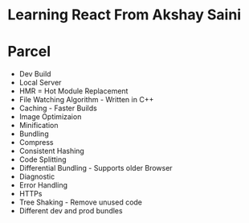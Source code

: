 # Learning React From Akshay Saini

# Parcel
- Dev Build
- Local Server
- HMR = Hot Module Replacement
- File Watching Algorithm - Written in C++
- Caching - Faster Builds
- Image Optimizaion
- Minification
- Bundling
- Compress
- Consistent Hashing
- Code Splitting 
- Differential Bundling - Supports older Browser
- Diagnostic
- Error Handling
- HTTPs
- Tree Shaking - Remove unused code
- Different dev and prod bundles